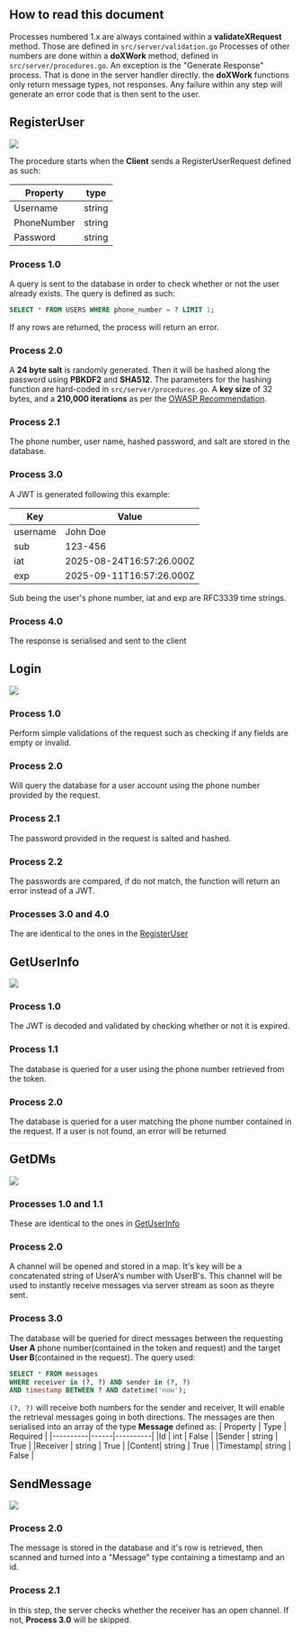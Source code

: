 ## How to read this document
Processes numbered 1.x are always contained within a **validateXRequest** method. Those are defined in `src/server/validation.go`
Processes of other numbers are done within a **doXWork** method, defined in `src/server/procedures.go`. An exception is the "Generate Response" process. That is done in the server handler directly. the **doXWork** functions only return message types, not responses.
Any failure within any step will generate an error code that is then sent to the user.

## RegisterUser
![](./assets/RegisterUserProcedure.png)

The procedure starts when the **Client** sends a RegisterUserRequest defined as such:

| **Property** | **type** |
|----------|------|
| Username| string|
|PhoneNumber| string|
|Password| string|

### **Process 1.0**
A query is sent to the database in order to check whether or not the user already exists. The query is defined as such:
``` SQL
SELECT * FROM USERS WHERE phone_number = ? LIMIT 1;
```
If any rows are returned, the process will return an error.

### **Process 2.0**
A **24 byte salt** is randomly generated. Then it will be hashed along the password using **PBKDF2** and **SHA512**. The parameters for the hashing function are hard-coded in `src/server/procedures.go`. A **key size** of 32 bytes, and a **210,000 iterations** as per the [OWASP Recommendation](https://cheatsheetseries.owasp.org/cheatsheets/Password_Storage_Cheat_Sheet.html#pbkdf2).

### **Process 2.1**
The phone number, user name, hashed password, and salt are stored in the database.

### **Process 3.0**
A JWT is generated following this example:

| **Key**  | **Value** |
|------------|-------------|
|username| John Doe |
|sub|123-456|
|iat|2025-08-24T16:57:26.000Z|
|exp|2025-09-11T16:57:26.000Z|

Sub being the user's phone number, iat and exp are RFC3339 time strings.

### **Process 4.0**
The response is serialised and sent to the client

## Login
![](./assets/LoginProcedure.png)

### **Process 1.0**
Perform simple validations of the request such as checking if any fields are empty or invalid.

### **Process 2.0**
Will query the database for a user account using the phone number provided by the request.

### **Process 2.1**
The password provided in the request is salted and hashed.

### **Process 2.2**
The passwords are compared, if do not match, the function will return an error instead of a JWT.

### **Processes 3.0 and 4.0**
The are identical to the ones in the [RegisterUser](#RegisterUser)

## GetUserInfo
![](./assets/GetUserInfoProcedure.png)

### **Process 1.0**
The JWT is decoded and validated by checking whether or not it is expired.

### **Process 1.1**
The database is queried for a user using the phone number retrieved from the token.

### **Process 2.0**
The database is queried for a user matching the phone number contained in the request. If a user is not found, an error will be returned


## GetDMs
![](./assets/GetDMsProcedure.png)

### **Processes 1.0 and 1.1**
These are identical to the ones in [GetUserInfo](#GetUserInfo)

### **Process 2.0**
A channel will be opened and stored in a map. It's key will be a concatenated string of UserA's number with UserB's. This channel will be used to instantly receive messages via server stream as soon as theyre sent.

### **Process 3.0**
The database will be queried for direct messages between the requesting **User A** phone number(contained in the token and request) and the target **User B**(contained in the request). The query used:
```sql
SELECT * FROM messages
WHERE receiver in (?, ?) AND sender in (?, ?)
AND timestamp BETWEEN ? AND datetime('now');
```
`(?, ?)` will receive both numbers for the sender and receiver, It will enable the retrieval messages going in both directions.
The messages are then serialised into an array of the type **Message** defined as:
| Property | Type | Required |
|----------|------|----------|
|Id | int | False |
|Sender | string | True |
|Receiver | string | True |
|Content| string | True |
|Timestamp| string | False |

## SendMessage
![](./assets/SendMessageProcedure.png)

### **Process 2.0**
The message is stored in the database and it's row is retrieved, then scanned and turned into a "Message" type containing a timestamp and an id.

### **Process 2.1**
In this step, the server checks whether the receiver has an open channel. If not, **Process 3.0** will be skipped.
